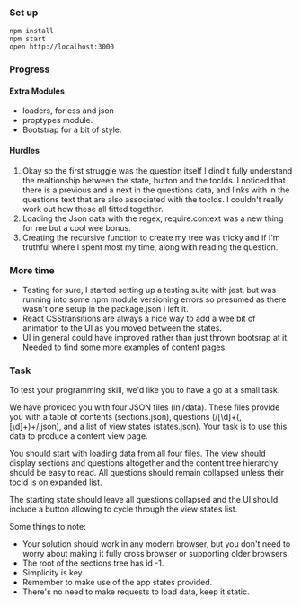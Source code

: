 ### Set up

```
npm install
npm start
open http://localhost:3000
```

### Progress 

#### Extra Modules

- loaders, for css and json 
- proptypes module. 
- Bootstrap for a bit of style. 

#### Hurdles 

1. Okay so the first struggle was the question itself I dind't fully understand the realtionship between the state, button and the tocIds. I noticed that there is a previous and a next in the questions data, and links with in the questions text that are also associated with the tocIds. I couldn't really work out how these all fitted together. 
2. Loading the Json data with the regex, require.context was a new thing for me but a cool wee bonus.
3. Creating the recursive function to create my tree was tricky and if I'm truthful where I spent most my time, along with reading the question. 

### More time
- Testing for sure, I started setting up a testing suite with jest, but was running into some npm module versioning errors so presumed as there wasn't one setup in the package.json I left it. 
- React CSStransitions are always a nice way to add a wee bit of animation to the UI as you moved between the states.
- UI in general could have improved rather than just thrown bootsrap at it. Needed to find some more examples of content pages. 


### Task

To test your programming skill, we'd like you to have a go at a small task.

We have provided you with four JSON files (in /data). These files provide you with a table of contents (sections.json), questions (/[\d]+(,[\d]+)+/.json), and a list of view states (states.json). Your task is to use this data to produce a content view page.

You should start with loading data from all four files. The view should display sections and questions altogether and the content tree hierarchy should be easy to read. All questions should remain collapsed unless their tocId is on expanded list.

The starting state should leave all questions collapsed and the UI should include a button allowing to cycle through the view states list.


Some things to note:
* Your solution should work in any modern browser, but you don't need to worry about making it fully cross browser or supporting older browsers.
* The root of the sections tree has id -1.
* Simplicity is key.
* Remember to make use of the app states provided.
* There's no need to make requests to load data, keep it static.
